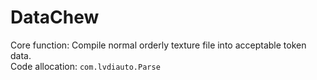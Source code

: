 DataChew
========

Core function:
Compile normal orderly texture file into acceptable token data.<br>
Code allocation:
<code>com.lvdiauto.Parse</code>

